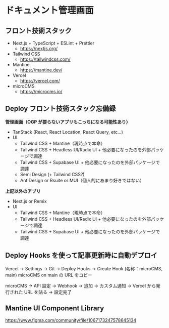 # ドキュメント管理画面

## フロント技術スタック

- Next.js + TypeScript + ESLint + Prettier
  - https://nextjs.org/
- Tailwind CSS
  - https://tailwindcss.com/
- Mantine
  - https://mantine.dev/
- Vercel
  - https://vercel.com/
- microCMS
  - https://microcms.io/

## Deploy フロント技術スタック忘備録

**管理画面（OGP が要らないアプリもこっちになる可能性あり）**

- TanStack (React, React Location, React Query, etc…)
- UI
  - Tailwind CSS + Mantine（現時点で本命）
  - Tailwind CSS + Headless UI/Radix UI + 他必要になったのを外部パッケージで調達
  - Tailwind CSS + Supabase UI + 他必要になったのを外部パッケージで調達
  - Semi Design (+ Tailwind CSS?)
  - Ant Design or Rsuite or MUI（個人的にあまり好きではない）

**上記以外のアプリ**

- Next.js or Remix
- UI
  - Tailwind CSS + Mantine（現時点で本命）
  - Tailwind CSS + Headless UI/Radix UI + 他必要になったのを外部パッケージで調達
  - Tailwind CSS + Supabase UI + 他必要になったのを外部パッケージで調達

## Deploy Hooks を使って記事更新時に自動デプロイ

Vercel → Settings → Git → Deploy Hooks → Create Hook (名称：microCMS, main)
microCMS on main の URL をコピー

microCMS → API 設定 → Webhook → 追加 → カスタム通知 → Vercel から発行された URL を貼る → 設定完了

## Mantine UI Component Library

https://www.figma.com/community/file/1067173247578645134

